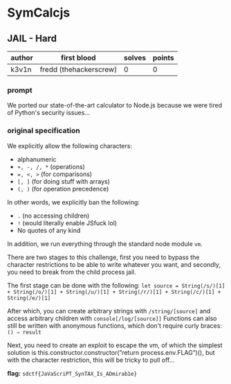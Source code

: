 # SymCalcjs
## JAIL - Hard
| author | first blood | solves | points |
| --- | --- | --- | --- |
| k3v1n | fredd (thehackerscrew) | 0 | 0 |
### prompt
We ported our state-of-the-art calculator to Node.js because we were tired of Python's security issues...

### original specification
We explicitly allow the following characters:
- alphanumeric
- `+, -, /, *` (operations)
- `=, <, >` (for comparisons)
- `[, ]` (for doing stuff with arrays)
- `(, )` (for operation precedence)

In other words, we explicitly ban the following:
- `.` (no accessing children)
- `!` (would literally enable JSfuck lol)
- No quotes of any kind

In addition, we run everything through the standard node module `vm`.

There are two stages to this challenge, first you need to bypass the character restrictions to be able to write whatever you want, and secondly, you need to break from the child process jail. 

The first stage can be done with the following:
`let source = String(/s/)[1] + String(/o/)[1] + String(/u/)[1] + String(/r/)[1] + String(/c/)[1] + String(/e/)[1]`

After which, you can create arbitrary strings with `/string/[source]` and access arbitrary children with `console[/log/[source]]`
Functions can also still be written with anonymous functions, which don't require curly braces: `() ⇒ result`

Next, you need to create an exploit to escape the vm, of which the simplest solution is this.constructor.constructor(”return process.env.FLAG”)(), but with the character restriction, this will be tricky to pull off...

**flag:** `sdctf{JaVaScriPT_SynTAX_Is_ADmirab1e}`

